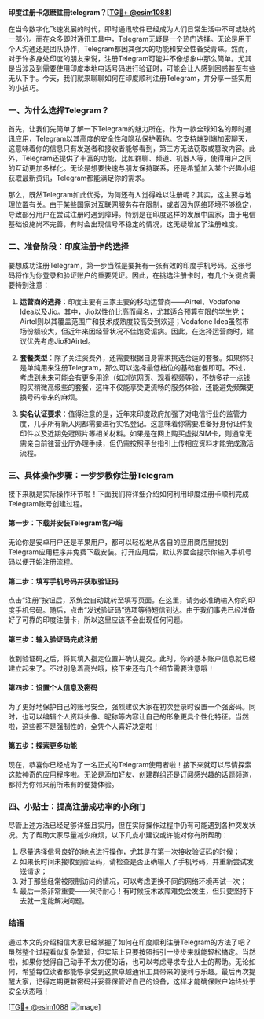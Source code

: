 **印度注册卡怎麽註冊telegram？[[TG💪+ @esim1088](https://t.me/s/esim1088)]**

在当今数字化飞速发展的时代，即时通讯软件已经成为人们日常生活中不可或缺的一部分。而在众多即时通讯工具中，Telegram无疑是一个热门选择。无论是用于个人沟通还是团队协作，Telegram都因其强大的功能和安全性备受青睐。然而，对于许多身处印度的朋友来说，注册Telegram可能并不像想象中那么简单。尤其是当涉及到需要使用印度本地电话号码进行验证时，可能会让人感到困惑甚至有些无从下手。今天，我们就来聊聊如何在印度顺利注册Telegram，并分享一些实用的小技巧。

### 一、为什么选择Telegram？

首先，让我们先简单了解一下Telegram的魅力所在。作为一款全球知名的即时通讯应用，Telegram以其高度的安全性和隐私保护著称。它支持端到端加密聊天，这意味着你的信息只有发送者和接收者能够看到，第三方无法窃取或篡改内容。此外，Telegram还提供了丰富的功能，比如群聊、频道、机器人等，使得用户之间的互动更加多样化。无论是想要快速与朋友保持联系，还是希望加入某个兴趣小组获取最新资讯，Telegram都能满足你的需求。

那么，既然Telegram如此优秀，为何还有人觉得难以注册呢？其实，这主要与地理位置有关。由于某些国家对互联网服务存在限制，或者因为网络环境不够稳定，导致部分用户在尝试注册时遇到障碍。特别是在印度这样的发展中国家，由于电信基础设施尚不完善，有时会出现信号不稳定的情况，这无疑增加了注册难度。

### 二、准备阶段：印度注册卡的选择

要想成功注册Telegram，第一步当然是要拥有一张有效的印度手机号码。这张号码将作为你登录和验证账户的重要凭证。因此，在挑选注册卡时，有几个关键点需要特别注意：

1. **运营商的选择**：印度主要有三家主要的移动运营商——Airtel、Vodafone Idea以及Jio。其中，Jio以性价比高而闻名，尤其适合预算有限的学生党；Airtel则以其覆盖范围广和技术成熟度较高受到欢迎；Vodafone Idea虽然市场份额较大，但近年来因经营状况不佳饱受诟病。因此，在选择运营商时，建议优先考虑Jio和Airtel。
   
2. **套餐类型**：除了关注资费外，还需要根据自身需求挑选合适的套餐。如果你只是单纯用来注册Telegram，那么可以选择最低档位的基础套餐即可。不过，考虑到未来可能会有更多用途（如浏览网页、观看视频等），不妨多花一点钱购买稍微高级些的套餐，这样不仅能享受更流畅的服务体验，还能避免频繁更换号码带来的麻烦。

3. **实名认证要求**：值得注意的是，近年来印度政府加强了对电信行业的监管力度，几乎所有新入网都需要进行实名登记。这意味着你需要准备好身份证件复印件以及近期免冠照片等相关材料。如果是在网上购买虚拟SIM卡，则通常无需亲自前往营业厅办理手续，但仍需按照平台指引上传相应资料才能完成激活流程。

### 三、具体操作步骤：一步步教你注册Telegram

接下来就是实际操作环节啦！下面我们将详细介绍如何利用印度注册卡顺利完成Telegram账号创建过程。

#### 第一步：下载并安装Telegram客户端

无论你是安卓用户还是苹果用户，都可以轻松地从各自的应用商店里找到Telegram应用程序并免费下载安装。打开应用后，默认界面会提示你输入手机号码以便开始注册流程。

#### 第二步：填写手机号码并获取验证码

点击“注册”按钮后，系统会自动跳转至填写页面。在这里，请务必准确输入你的印度手机号码。随后，点击“发送验证码”选项等待短信到达。由于我们事先已经准备好了可靠的印度注册卡，所以这里应该不会出现任何问题。

#### 第三步：输入验证码完成注册

收到验证码之后，将其填入指定位置并确认提交。此时，你的基本账户信息就已经建立起来了。不过别急着高兴哦，接下来还有几个细节需要注意哦！

#### 第四步：设置个人信息及密码

为了更好地保护自己的账号安全，强烈建议大家在初次登录时设置一个强密码。同时，也可以编辑个人资料头像、昵称等内容让自己的形象更具个性化特征。当然啦，这些都不是强制性的，全凭个人喜好决定啦！

#### 第五步：探索更多功能

现在，恭喜你已经成为了一名正式的Telegram使用者啦！接下来就可以尽情探索这款神奇的应用程序啦。无论是添加好友、创建群组还是订阅感兴趣的话题频道，都将为你带来前所未有的便捷体验。

### 四、小贴士：提高注册成功率的小窍门

尽管上述方法已经足够详细且实用，但在实际操作过程中仍有可能遇到各种突发状况。为了帮助大家尽量减少麻烦，以下几点小建议或许能对你有所帮助：

1. 尽量选择信号良好的地点进行操作，尤其是在第一次接收验证码的时候；
2. 如果长时间未接收到验证码，请检查是否正确输入了手机号码，并重新尝试发送请求；
3. 对于那些经常被限制访问的情况，可以考虑更换不同的网络环境再试一次；
4. 最后一条非常重要——保持耐心！有时候技术故障难免会发生，但只要坚持下去就一定能解决问题。

### 结语

通过本文的介绍相信大家已经掌握了如何在印度顺利注册Telegram的方法了吧？虽然整个过程看似复杂繁琐，但实际上只要按照指引一步步来就能轻松搞定。当然啦，如果你觉得自己动手不太方便的话，也可以考虑寻求专业人士的帮助。无论如何，希望每位读者都能够享受到这款卓越通讯工具带来的便利与乐趣。最后再次提醒大家，记得定期更新密码并妥善保管好自己的设备，这样才能确保账户始终处于安全状态哦！

[[TG💪+ @esim1088](https://t.me/s/esim1088) ![Image](https://i.postimg.cc/4NQfJmqS/Snipaste-2025-05-13-00-14-12.png)]